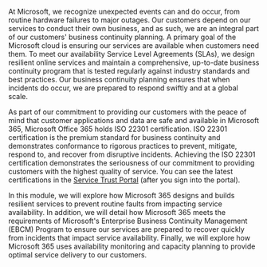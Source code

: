 At Microsoft, we recognize unexpected events can and do occur, from routine hardware failures to major outages. Our customers depend on our services to conduct their own business, and as such, we are an integral part of our customers' business continuity planning. A primary goal of the Microsoft cloud is ensuring our services are available when customers need them. To meet our availability Service Level Agreements (SLAs), we design resilient online services and maintain a comprehensive, up-to-date business continuity program that is tested regularly against industry standards and best practices. Our business continuity planning ensures that when incidents do occur, we are prepared to respond swiftly and at a global scale.

As part of our commitment to providing our customers with the peace of mind that customer applications and data are safe and available in Microsoft 365, Microsoft Office 365    holds ISO 22301 certification. ISO 22301 certification is the premium standard for business continuity and demonstrates conformance to rigorous practices to prevent, mitigate, respond to, and recover from disruptive incidents. Achieving the ISO 22301 certification demonstrates the seriousness of our commitment to providing customers with the highest quality of service. You can see the latest certifications in the [Service Trust Portal](https://servicetrust.microsoft.com/?azure-portal=true) (after you sign into the portal).

In this module, we will explore how Microsoft 365 designs and builds resilient services to prevent routine faults from impacting service availability. In addition, we will detail how Microsoft 365 meets the requirements of Microsoft's Enterprise Business Continuity Management (EBCM) Program to ensure our services are prepared to recover quickly from incidents that impact service availability. Finally, we will explore how Microsoft 365 uses availability monitoring and capacity planning to provide optimal service delivery to our customers.
